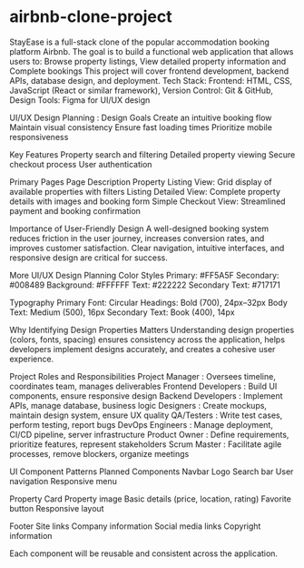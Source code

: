 # airbnb-clone-project
StayEase is a full-stack clone of the popular accommodation booking platform Airbnb. The goal is to build a functional web application that allows users to:  Browse property listings, View detailed property information  and Complete bookings  This project will cover frontend development, backend APIs, database design, and deployment.
Tech Stack: Frontend: HTML, CSS, JavaScript (React or similar framework), Version Control: Git & GitHub, Design Tools: Figma for UI/UX design

UI/UX Design Planning : Design Goals
Create an intuitive booking flow
Maintain visual consistency
Ensure fast loading times
Prioritize mobile responsiveness

Key Features
Property search and filtering
Detailed property viewing
Secure checkout process
User authentication

Primary Pages
Page	Description
Property Listing View: 	Grid display of available properties with filters
Listing Detailed View:	Complete property details with images and booking form
Simple Checkout View: 	Streamlined payment and booking confirmation

Importance of User-Friendly Design
A well-designed booking system reduces friction in the user journey, increases conversion rates, and improves customer satisfaction. Clear navigation, intuitive interfaces, and responsive design are critical for success.

More UI/UX Design Planning
Color Styles
Primary: #FF5A5F
Secondary: #008489
Background: #FFFFFF
Text: #222222
Secondary Text: #717171

Typography
Primary Font: Circular
Headings: Bold (700), 24px–32px
Body Text: Medium (500), 16px
Secondary Text: Book (400), 14px

Why Identifying Design Properties Matters
Understanding design properties (colors, fonts, spacing) ensures consistency across the application, helps developers implement designs accurately, and creates a cohesive user experience.

Project Roles and Responsibilities
Project Manager     :  Oversees timeline, coordinates team, manages deliverables
Frontend Developers :  Build UI components, ensure responsive design
Backend Developers  : Implement APIs, manage database, business logic
Designers           : Create mockups, maintain design system, ensure UX quality
QA/Testers          : Write test cases, perform testing, report bugs
DevOps Engineers    : Manage deployment, CI/CD pipeline, server infrastructure
Product Owner       : Define requirements, prioritize features, represent stakeholders
Scrum Master        : Facilitate agile processes, remove blockers, organize meetings

UI Component Patterns
Planned Components
Navbar
  Logo
  Search bar
  User navigation
  Responsive menu

Property Card
  Property image
  Basic details (price, location, rating)
  Favorite button
  Responsive layout

Footer
  Site links
  Company information
  Social media links
  Copyright information

Each component will be reusable and consistent across the application.
